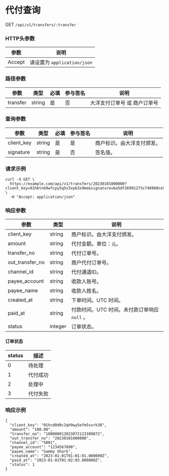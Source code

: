 # 代付查询

GET `/api/v1/transfers/:transfer`

### HTTP头参数 <Badge type="tip" text="Header" vertical="top" />

| 参数     | 说明     |       
|----------|--------|
| Accept   | 请设置为 `application/json` | 

### 路径参数 <Badge type="tip" text="Path" vertical="top" />

| 参数         | 类型     | 必填 | 参与签名 | 说明            |                  
|------------|--------|----|------|---------------|
| transfer | string | 是  | 否    | 大洋支付订单号 或 商户订单号 |

### 查询参数 <Badge type="tip" text="Query" vertical="top" />

| 参数         | 类型     | 必填 | 参与签名 | 说明            |                  
|------------|--------|----|------|---------------|
| client_key | string | 是  | 是    | 商户标识。由大洋支付颁发。 |
| signature  | string | 是  | 否    | 签名值。          |

### 请求示例

```shell
curl -X GET \
  https://example.com/api/v1/transfers/20230101000000?client_key=01h6tn69wfcpy5q5x3vpb3x9me&signature=ba5df26991273c746960ce5238c6479e8ca6116381ac46cea96ffd30fafed082 \
  -H "Accept: application/json"
```

### 响应参数
| 参数              | 类型      | 说明                           | 
|-----------------|---------|------------------------------|
| client_key      | string  | 商户标识。由大洋支付颁发。                |
| amount          | string  | 代付金额。单位：`元`。                 |
| transfer_no     | string  | 代付订单号。                       |
| out_transfer_no | string  | 商户代付订单号。                     |
| channel_id      | string  | 代付通道ID。                      |
| payee_account   | string  | 收款人账号。                       |
| payee_name      | string  | 收款人姓名。                       |
| created_at      | string  | 下单时间。UTC 时间。                 |
| paid_at         | string  | 付款时间。UTC 时间。未付款订单响应 `null` 。 |
| status          | integer | 订单状态。                        |

#### 订单状态

| status | 描述   |
|--------|------|
| 0      | 待处理  | 
| 1      | 代付成功 | 
| 2      | 处理中  | 
| 3      | 代付失败 | 

### 响应示例

```json{11}
{
  "client_key": "01hcd0d0c2qh9wy5efm5sxrk38",
  "amount": "100.00",
  "transfer_no": "100000012023072123389872",
  "out_transfer_no": "20230101000000",
  "channel_id": "5001",
  "payee_account": "1234567890",
  "payee_name": "Sammy Shark",
  "created_at": "2023-01-01T01:01:01.000000Z",
  "paid_at": "2023-01-01T01:02:03.000000Z",
  "status": 1
}
```
